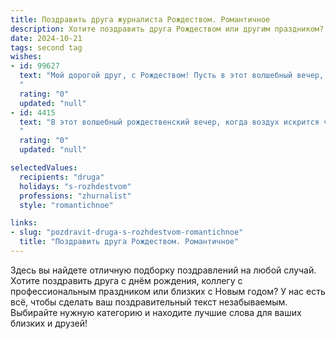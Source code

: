 ```yaml
---
title: Поздравить друга журналиста Рождеством. Романтичное
description: Хотите поздравить друга Рождеством или другим праздником? Наш ИИ создаст незабываемое поздравление, а вы обязательно выделитесь среди других.  
date: 2024-10-21
tags: second tag
wishes:
- id: 99627
  text: "Мой дорогой друг, с Рождеством! Пусть в этот волшебный вечер, полный света и чудес,  твоя жизнь будет яркой и насыщенной, как лучшие репортажи, полные  искренности и любви. Пусть звёзды на небе сияют для тебя так же ярко, как твои таланты, и пусть каждый новый день приносит тебе вдохновение и счастье, такие же прекрасные, как твоя душа.  С Рождеством!
  "
  rating: "0"
  updated: "null"
- id: 4415
  text: "В этот волшебный рождественский вечер, когда воздух искрится чудесами, а сердца наполняются теплом, хочу пожелать тебе, мой дорогой друг, невероятных историй, ярких впечатлений и неиссякаемого вдохновения, достойного пера самого талантливого журналиста. Пусть сбываются самые заветные мечты, а твой путь освещает свет рождественской звезды.
  "
  rating: "0"
  updated: "null"

selectedValues:
  recipients: "druga"
  holidays: "s-rozhdestvom"
  professions: "zhurnalist"
  style: "romantichnoe"

links:
- slug: "pozdravit-druga-s-rozhdestvom-romantichnoe"
  title: "Поздравить друга Рождеством. Романтичное"
---
```


Здесь вы найдете отличную подборку поздравлений на любой случай.
Хотите поздравить друга с днём рождения, коллегу с профессиональным праздником или близких с Новым годом? У нас есть всё, чтобы сделать ваш поздравительный текст незабываемым. Выбирайте нужную категорию и находите лучшие слова для ваших близких и друзей!
